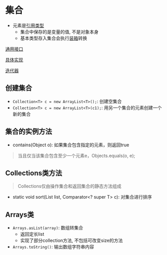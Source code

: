 # 集合

- 元素是[引用类型](Java_Variable.md)
  - 集合中保存的是变量的值, 不是对象本身
  - 基本类型存入集合会执行[装箱](Java_Boxer.md)转换

[通用接口](Java_Collection_Interface.md)

[具体实现](Java_Collection_Implementation.md)

[迭代器](Java_Collection_Iterator.md)

## 创建集合

- `Collection<T> c = new ArrayList<T>();`: 创建空集合
- `Collection<T> c = new ArrayList<T>(c1);`: 用另一个集合的元素创建一个新的集合

## 集合的实例方法

- contains(Object o): 如果集合包含指定的元素，则返回true

> 当且仅当该集合包含至少一个元素e，Objects.equals(o, e);

## Collections类方法

> Collections仅由操作集合和返回集合的静态方法组成

- static <T> void sort(List<T> list, Comparator<? super T> c): 对集合进行排序

## Arrays类

- `Arrays.asList(array)`: 数组转集合
  - 返回定长list
  - 实现了部分collection方法, 不包括可改变size的方法
- `Arrays.toString()`: 输出数组字符串内容  
